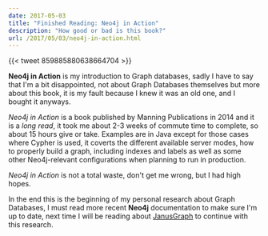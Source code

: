 ```yaml
---
date: 2017-05-03
title: "Finished Reading: Neo4j in Action"
description: "How good or bad is this book?"
url: /2017/05/03/neo4j-in-action.html
---
```


{{< tweet 859885880638664704 >}}

**Neo4j in Action** is my introduction to Graph databases, sadly I have to say that I'm a bit disappointed, not about Graph Databases themselves but more about this book, it is my fault because I knew it was an old one, and I bought it anyways.

_Neo4j in Action_ is a book published by Manning Publications in 2014 and it is a _long read_, it took me about 2-3 weeks of commute time to complete, so about 15 hours give or take. Examples are in Java except for those cases where Cypher is used, it coverts the different available server modes, how to properly build a graph, including indexes and labels as well as some other Neo4j-relevant configurations when planning to run in production.

_Neo4j in Action_ is not a total waste, don't get me wrong, but I had high hopes.

In the end this is the beginning of my personal research about Graph Databases, I must read more recent **Neo4j** documentation to make sure I'm up to date, next time I will be reading about [JanusGraph](https://github.com/JanusGraph/janusgraph) to continue with this research.

